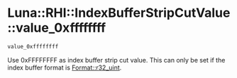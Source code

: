 # Luna::RHI::IndexBufferStripCutValue::value_0xffffffff

```c++
value_0xffffffff
```

Use 0xFFFFFFFF as index buffer strip cut value. This can only be set if the index buffer format is [Format::r32_uint](group___r_h_i_1gga702d9f1f694087ebf8f85708f2825914a4043abe866c7cdc5890272d973252260.md). 

